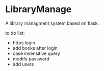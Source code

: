 # LibraryManage
A library managment system based on flask.

to do list:
- https login
- add books after login
- case insensitive query
- modify password
- add users